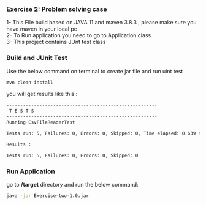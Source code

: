 ### Exercise 2: Problem solving case

1- This File build based on JAVA 11 and maven 3.8.3 , please make sure you have maven in your local pc <br/>
2- To Run application you need to go to Application class <br/>
3- This project contains JUnt test class <br/>

### Build and JUnit Test
Use the below command on terminal to create jar file and run uint test
```bash
mvn clean install
```

you will get results like this :
```bash
-------------------------------------------------------
 T E S T S
-------------------------------------------------------
Running CsvFileReaderTest

Tests run: 5, Failures: 0, Errors: 0, Skipped: 0, Time elapsed: 0.639 sec

Results :

Tests run: 5, Failures: 0, Errors: 0, Skipped: 0

```

### Run Application
go to <b>/target</b> directory and run the below command:

```bash
java -jar Exercise-two-1.0.jar
```



